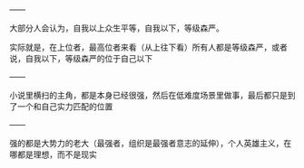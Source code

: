 ——

大部分人会认为，自我以上众生平等，自我以下，等级森严。

实际就是，在上位者，最高位者来看（从上往下看）所有人都是等级森严，或者说，自我以下，等级森严的位于自己以下

——

小说里横扫的主角，都是本身已经很强，然后在低难度场景里做事，最后都只是到了一个和自己实力匹配的位置

——

强的都是大势力的老大（最强者，组织是最强者意志的延伸），个人英雄主义，在哪都是理想，而不是现实